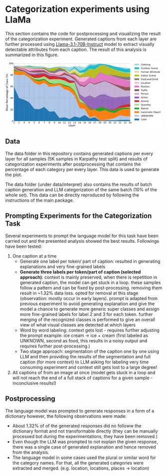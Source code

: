 # Categorization experiments using LlaMa
This section contains the code for postprocessing and visualizing the result of the categorization experiment. Generated captions from each layer are further processed using [Llama-3.1-70B-Instruct](https://huggingface.co/meta-llama/Llama-3.1-70B-Instruct) model to extract visually detectable attributes from each caption. The result of this analysis is summarized in this figure.

![](../framework/SAC_5_percent.png)

## Data

The data folder in this repository contains generated captions per every layer for all samples (5K samples in Karpathy test split) and results of categorization experiments after postprocessing that contains the percentage of each category per every layer. This data is used to generate the plot.

The data folder (under data/interpret) also contains the results of batch caption generation and LLM categorization of the same batch (10% of the whole set). This data can be directly reproduced by following the instructions of the main package.

## Prompting Experiments for the Categorization Task

Several experiments to prompt the language model for this task have been carried out and the presented analysis showed the best results. Followings have been tested:
  1. One caption at a time
      - Generate one label per token/ part of caption: 
            resulted in generating explanations and very fine-grained labels
      - **Generate three labels per token/part of caption (selected approach)**: 
            context is mainly preserved,
            when there is repetition in generated caption, the model can get stuck in a loop. these samples follow a pattern and can be fixed by post-processing. removing them result in ~1.32% data loss. opted for  removal at this stage  (observation: mostly occur in early layers).
            prompt is adapted from previous experiment to avoid generating explanation and give the model a chance to generate more generic super classes and assign more fine-grained labels for label 2 and 3 for each token. 
            further merging of the recognized classes is performed to give an overall view of what visual classes are detected at which layers
      - Word by word labeling: 
            context gets lost - requires further adjusting the prompt
            example: ice cream → ice + cream (first labeled as UNKNOWN, second as food, this results in a noisy output and requires further post-processing.)
      - Two stage approach: segmentation of the caption one by one using LLM and then providing the results of the segmentation and full caption (for more context) to LLM asking for labeling
            very time consuming experiment and context still gets lost to a large degree!
  2. All captions of from an image at once (model gets stuck in a loop and will not reach the end of a full stack of captions for a given sample - inconclusive results!)

## Postprocessing

The language model was prompted to generate responses in a form of a dictionary however, the following observations were made:
- About 1.32% of of the generated responses did no followw the dictionary format and not transformable directly (they can be manually processed but during the experimentations, they have been removed.)
- Even though the LLM was prompted to not explain the given response, there was a single case of generated explanation and hence removed from the analysis.
- The language model in some cases used the plural or similar word for the category names. For that, all the generated categories were extracted and merged. (e.g. location, locations, places -> location)
